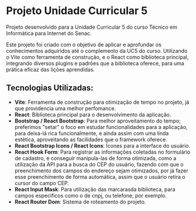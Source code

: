 # Projeto Unidade Curricular 5

Projeto desenvolvido para a Unidade Curricular 5 do curso Técnico em Informática para Internet do Senac.

Este projeto foi criado com o objetivo de aplicar e aprofundar os conhecimentos adquiridos até o complemento da UC5 do curso. Utilizando o Vite como ferramenta de construção, e o React como biblioteca principal, integrando diversos plugins e padrões que a biblioteca oferece, para uma prática eficaz das lições aprendidas.

## Tecnologias Utilizadas:

- **Vite**: Ferramenta de construção para otimização de tempo no projeto, já que providencia uma melhor perfomance.
- **React**: Biblioteca principal para o desenvolvimento da aplicação.
- **Bootstrap / React Bootstrap**: Para melhor aproveitamento do tempo; preferimos "setar" o foco em estudar funcionalidades para a aplicação, para deixa-lá rica funcionalmente, e ainda assim com uma linda estética, aproveitando as facilidades que o framework oferece.
- **React Bootstrap Icons / React Icons**: Ícones para a interface do usuário.
- **React Hook Form**: Para registrar as informações coletadas no formulário de cadastro, e conseguir manipula-las de forma otimizada, como a utilização da API para a busca do CEP do usuário, fazendo com que o preenchimento dos campos do endereço sejam otimizados, por já fazer esse preenchimento de forma automática, assim que o usuário retira o cursor do campo CEP.
- **React Input Mask**: Para utilização das marcarasda biblioteca, para campos especificos como o de cnpj, ou telefone, por exemplo.
- **React Router Dom**: Sistema de roteamento do projeto.
